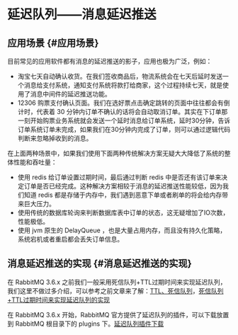 # 延迟队列——消息延迟推送

## 应用场景 {#应用场景}

目前常见的应用软件都有消息的延迟推送的影子，应用也极为广泛，例如：

* 淘宝七天自动确认收货。在我们签收商品后，物流系统会在七天后延时发送一个消息给支付系统，通知支付系统将款打给商家，这个过程持续七天，就是使用了消息中间件的延迟推送功能。
* 12306 购票支付确认页面。我们在选好票点击确定跳转的页面中往往都会有倒计时，代表着 30 分钟内订单不确认的话将会自动取消订单。其实在下订单那一刻开始购票业务系统就会发送一个延时消息给订单系统，延时30分钟，告诉订单系统订单未完成，如果我们在30分钟内完成了订单，则可以通过逻辑代码判断来忽略掉收到的消息。

在上面两种场景中，如果我们使用下面两种传统解决方案无疑大大降低了系统的整体性能和吞吐量：

* 使用 redis 给订单设置过期时间，最后通过判断 redis 中是否还有该订单来决定订单是否已经完成。这种解决方案相较于消息的延迟推送性能较低，因为我们知道 redis 都是存储于内存中，我们遇到恶意下单或者刷单的将会给内存带来巨大压力。
* 使用传统的数据库轮询来判断数据库表中订单的状态，这无疑增加了IO次数，性能极低。
* 使用 jvm 原生的 DelayQueue ，也是大量占用内存，而且没有持久化策略，系统宕机或者重启都会丢失订单信息。

## 消息延迟推送的实现 {#消息延迟推送的实现}

在 RabbitMQ 3.6.x 之前我们一般采用死信队列+TTL过期时间来实现延迟队列，我们这里不做过多介绍，可以参考之前文章来了解：[TTL、死信队列](https://www.cnblogs.com/haixiang/p/10905189.html)，[死信队列+TTL过期时间来实现延迟队列的实现](https://blog.csdn.net/wwd0501/article/details/89669118)

在 RabbitMQ 3.6.x 开始，RabbitMQ 官方提供了延迟队列的插件，可以下载放置到 RabbitMQ 根目录下的 plugins 下。[延迟队列插件下载](https://www.rabbitmq.com/community-plugins.htm)

